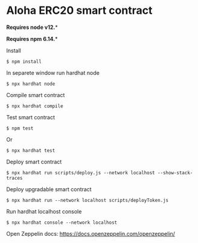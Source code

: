 # Aloha ERC20 smart contract

**Requires node v12.***

**Requires npm 6.14.***

Install

    $ npm install

    
In separete window run hardhat node

    $ npx hardhat node
    
Compile smart contract

    $ npx hardhat compile

Test smart contract

    $ npm test

Or

    $ npx hardhat test 
    
Deploy smart contract

    $ npx hardhat run scripts/deploy.js --network localhost --show-stack-traces

Deploy upgradable smart contract

    $ npx hardhat run --network localhost scripts/deployToken.js

Run hardhat localhost console

    $ npx hardhat console --network localhost
    
Open Zeppelin docs: https://docs.openzeppelin.com/openzeppelin/
